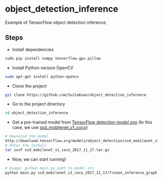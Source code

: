 # object_detection_inference
Example of TensorFlow object detection inference.

## Steps

* Install dependencies
```python
sudo pip install numpy tensorflow-gpu pillow
```

* Install Python version OpenCV
```bash
sudo apt-get install python-opencv
```

* Clone the project
```bash
git clone https://github.com/SuJiaKuan/object_detection_inference
```

* Go to the project directory
```bash
cd object_detection_inference
```

* Get a pre-trained model from [TensorFlow detection model zoo](https://github.com/tensorflow/models/blob/master/research/object_detection/g3doc/detection_model_zoo.md)
(In this case, we use [ssd_mobilenet_v1_coco](http://download.tensorflow.org/models/object_detection/ssd_mobilenet_v1_coco_2017_11_17.tar.gz))
```bash
# Downalod the model
http://download.tensorflow.org/models/object_detection/ssd_mobilenet_v1_coco_2017_11_17.tar.gz
# Untar the tarball
tar zxvf ssd_mobilenet_v1_coco_2017_11_17.tar.gz
```

* Now, we can start running!
```bash
# Usage: python main.py path_to_model src
python main.py ssd_mobilenet_v1_coco_2017_11_17/frozen_inference_graph.pb demo.mp4
```
